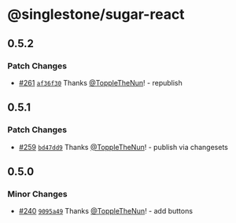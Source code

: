 # @singlestone/sugar-react

## 0.5.2

### Patch Changes

- [#261](https://github.com/singlestone/sugar/pull/261) [`af36f30`](https://github.com/singlestone/sugar/commit/af36f30899d2b2ad687d0d8aeecebbf7c9f64225) Thanks [@ToppleTheNun](https://github.com/ToppleTheNun)! - republish

## 0.5.1

### Patch Changes

- [#259](https://github.com/singlestone/sugar/pull/259) [`bd47dd9`](https://github.com/singlestone/sugar/commit/bd47dd93122b78b6a1ad76b6250bc3ca1efd8b5d) Thanks [@ToppleTheNun](https://github.com/ToppleTheNun)! - publish via changesets

## 0.5.0

### Minor Changes

- [#240](https://github.com/singlestone/sugar/pull/240) [`9095a49`](https://github.com/singlestone/sugar/commit/9095a499d7dd968844c4175847f12d0b329025c3) Thanks [@ToppleTheNun](https://github.com/ToppleTheNun)! - add buttons
